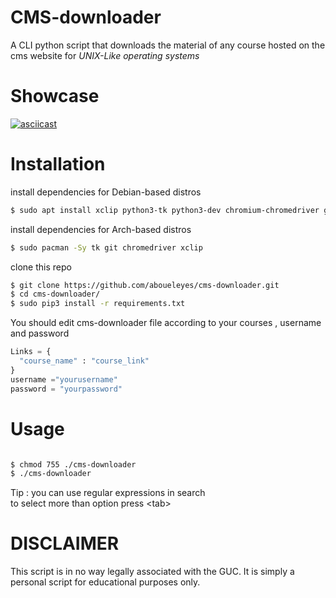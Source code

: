 # CMS-downloader
A CLI python script that downloads the material of any course hosted on the  cms website for *UNIX-Like operating systems*

# Showcase

[![asciicast](https://asciinema.org/a/K1QAHRyrFyj2Hzulc0y8KXrYa.svg)](https://asciinema.org/a/K1QAHRyrFyj2Hzulc0y8KXrYa)


# Installation
install dependencies for Debian-based distros
```bash
$ sudo apt install xclip python3-tk python3-dev chromium-chromedriver git
```
install dependencies for Arch-based distros
```bash
$ sudo pacman -Sy tk git chromedriver xclip 
```
clone this repo 
```bash
$ git clone https://github.com/aboueleyes/cms-downloader.git
$ cd cms-downloader/
$ sudo pip3 install -r requirements.txt

```
You should edit cms-downloader file  according to your courses , username and password
```python
Links = {
  "course_name" : "course_link"
}
username ="yourusername"
password = "yourpassword"
```

# Usage
```bash

$ chmod 755 ./cms-downloader
$ ./cms-downloader
```
Tip : you can use regular expressions in search </br>
to select more than option press \<tab\>
# DISCLAIMER
This script is in no way legally associated with the GUC. It is simply a personal script for educational purposes only. 

